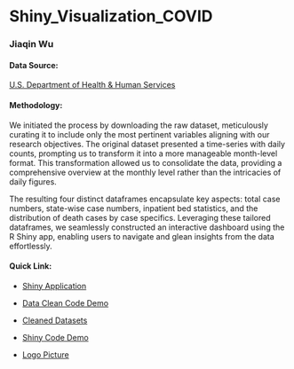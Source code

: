 # Shiny_Visualization_COVID

### Jiaqin Wu

#### Data Source:
[U.S. Department of Health & Human Services](https://healthdata.gov/Hospital/COVID-19-Reported-Patient-Impact-and-Hospital-Capa/g62h-syeh)

#### Methodology:
We initiated the process by downloading the raw dataset, meticulously curating it to include only the most pertinent variables aligning with our research objectives. The original dataset presented a time-series with daily counts, prompting us to transform it into a more manageable month-level format. This transformation allowed us to consolidate the data, providing a comprehensive overview at the monthly level rather than the intricacies of daily figures.

The resulting four distinct dataframes encapsulate key aspects: total case numbers, state-wise case numbers, inpatient bed statistics, and the distribution of death cases by case specifics. Leveraging these tailored dataframes, we seamlessly constructed an interactive dashboard using the R Shiny app, enabling users to navigate and glean insights from the data effortlessly.

#### Quick Link:
- [Shiny Application](https://jw2104.shinyapps.io/Final_project/)

- [Data Clean Code Demo](https://github.com/JiaqinWu/Shiny_Visualization_COVID/blob/main/Data_clean.ipynb)

- [Cleaned Datasets](https://github.com/JiaqinWu/Shiny_Visualization_COVID/tree/main/Final_project/Dataset)

- [Shiny Code Demo](https://github.com/JiaqinWu/Shiny_Visualization_COVID/blob/main/Final_project/app.R)

- [Logo Picture](https://github.com/JiaqinWu/Shiny_Visualization_COVID/tree/main/Final_project/www)
